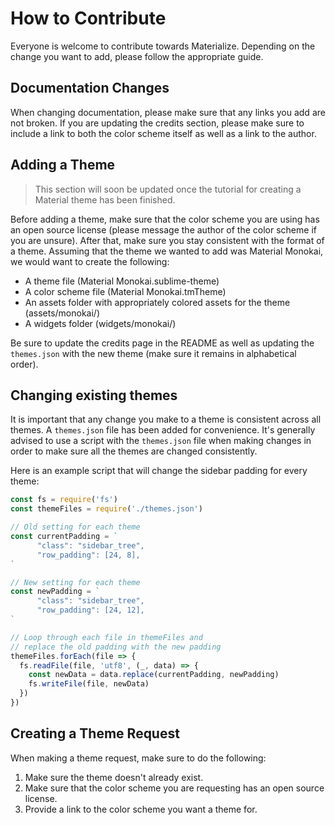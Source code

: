 # How to Contribute
Everyone is welcome to contribute towards Materialize. Depending on the change you want to add, please follow the appropriate guide.

## Documentation Changes
When changing documentation, please make sure that any links you add are not broken. If you are updating the credits section, please make sure to include a link to both the color scheme itself as well as a link to the author.

## Adding a Theme
> This section will soon be updated once the tutorial for creating a Material theme has been finished.

Before adding a theme, make sure that the color scheme you are using has an open source license (please message the author of the color scheme if you are unsure). After that, make sure you stay consistent with the format of a theme. Assuming that the theme we wanted to add was Material Monokai, we would want to create the following: 

* A theme file (Material Monokai.sublime-theme)
* A color scheme file (Material Monokai.tmTheme)
* An assets folder with appropriately colored assets for the theme (assets/monokai/)
* A widgets folder (widgets/monokai/)

Be sure to update the credits page in the README as well as updating the `themes.json` with the new theme (make sure it remains in alphabetical order).

## Changing existing themes
It is important that any change you make to a theme is consistent across all themes. A `themes.json` file has been added for convenience. It's generally advised to use a script with the `themes.json` file when making changes in order to make sure all the themes are changed consistently. 

Here is an example script that will change the sidebar padding for every theme:

```javascript
const fs = require('fs')
const themeFiles = require('./themes.json')

// Old setting for each theme
const currentPadding = `
      "class": "sidebar_tree",
      "row_padding": [24, 8],
`

// New setting for each theme
const newPadding = `
      "class": "sidebar_tree",
      "row_padding": [24, 12],
`

// Loop through each file in themeFiles and
// replace the old padding with the new padding
themeFiles.forEach(file => {
  fs.readFile(file, 'utf8', (_, data) => {
    const newData = data.replace(currentPadding, newPadding)
    fs.writeFile(file, newData)
  })
})
```

## Creating a Theme Request
When making a theme request, make sure to do the following:
1. Make sure the theme doesn't already exist.
2. Make sure that the color scheme you are requesting has an open source license.
3. Provide a link to the color scheme you want a theme for.
